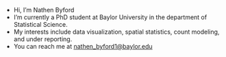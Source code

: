 - Hi, I’m Nathen Byford
- I’m currently a PhD student at Baylor University in the department of Statistical Science.
- My interests include data visualization, spatial statistics, count modeling, and under reporting. 
- You can reach me at nathen_byford1@baylor.edu

<!---
nathenbyford/nathenbyford is a ✨ special ✨ repository because its `README.md` (this file) appears on your GitHub profile.
You can click the Preview link to take a look at your changes.
--->
